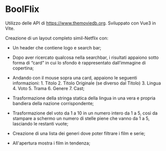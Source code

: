 # BoolFlix

Utilizzo delle API di https://www.themoviedb.org. Sviluppato con Vue3 in Vite.

Creazione di un layout completo simil-Netflix con:

- Un header che contiene logo e search bar;

- Dopo aver ricercato qualcosa nella searchbar, i risultati appaiono sotto forma di “card” in cui lo sfondo è rappresentato dall’immagine di copertina;

- Andando con il mouse sopra una card, appaiono le seguenti informazioni: 1. Titolo 2. Titolo Originale (se diverso dal Titolo) 3. Lingua 4. Voto 5. Trama 6. Genere 7. Cast;

- Trasformazione della stringa statica della lingua in una vera e propria bandiera della nazione corrispondente;

- Trasformazione del voto da 1 a 10 in un numero intero da 1 a 5, così da stampare a schermo un numero di stelle piene che vanno da 1 a 5, lasciando le restanti vuote;

- Creazione di una lista dei generi dove poter filtrare i film e serie;

- All'apertura mostra i film in tendenza;
